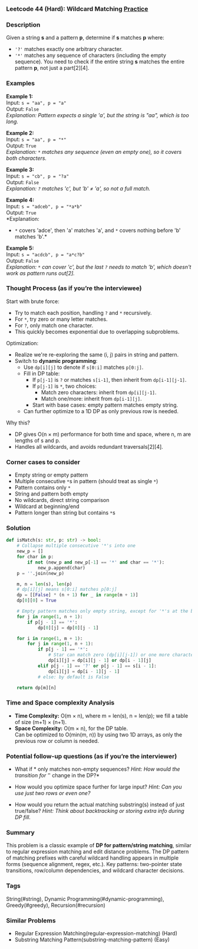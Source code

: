 ### Leetcode 44 (Hard): Wildcard Matching [Practice](https://leetcode.com/problems/wildcard-matching)

### Description  
Given a string **s** and a pattern **p**, determine if **s** matches **p** where:
- `'?'` matches exactly one arbitrary character.
- `'*'` matches any sequence of characters (including the empty sequence).
You need to check if the entire string **s** matches the entire pattern **p**, not just a part[2][4].

### Examples  

**Example 1:**  
Input: `s = "aa", p = "a"`  
Output: `False`  
*Explanation: Pattern expects a single 'a', but the string is "aa", which is too long.*

**Example 2:**  
Input: `s = "aa", p = "*"`  
Output: `True`  
*Explanation: `*` matches any sequence (even an empty one), so it covers both characters.*

**Example 3:**  
Input: `s = "cb", p = "?a"`  
Output: `False`  
*Explanation: `?` matches 'c', but 'b' ≠ 'a', so not a full match.*

**Example 4:**  
Input: `s = "adceb", p = "*a*b"`  
Output: `True`  
*Explanation: 
- `*` covers 'adce', then 'a' matches 'a', and `*` covers nothing before 'b' matches 'b'.*

**Example 5:**  
Input: `s = "acdcb", p = "a*c?b"`  
Output: `False`  
*Explanation: `*` can cover 'c', but the last `?` needs to match 'b', which doesn't work as pattern runs out[2].*

### Thought Process (as if you’re the interviewee)  
Start with brute force:  
- Try to match each position, handling `?` and `*` recursively.
- For `*`, try zero or many letter matches.
- For `?`, only match one character.
- This quickly becomes exponential due to overlapping subproblems.

Optimization:  
- Realize we're re-exploring the same (i, j) pairs in string and pattern.
- Switch to **dynamic programming**:
  - Use `dp[i][j]` to denote if `s[0:i]` matches `p[0:j]`.
  - Fill in DP table:
    - If `p[j-1]` is `?` or matches `s[i-1]`, then inherit from `dp[i-1][j-1]`.
    - If `p[j-1]` is `*`, two choices:
      - Match zero characters: inherit from `dp[i][j-1]`.
      - Match one/more: inherit from `dp[i-1][j]`.
    - Start with base cases: empty pattern matches empty string.
  - Can further optimize to a 1D DP as only previous row is needed.

Why this?  
- DP gives O(n × m) performance for both time and space, where n, m are lengths of s and p.  
- Handles all wildcards, and avoids redundant traversals[2][4].

### Corner cases to consider  
- Empty string or empty pattern
- Multiple consecutive `*`s in pattern (should treat as single `*`)
- Pattern contains only `*`
- String and pattern both empty
- No wildcards, direct string comparison
- Wildcard at beginning/end
- Pattern longer than string but contains `*`s

### Solution

```python
def isMatch(s: str, p: str) -> bool:
    # Collapse multiple consecutive '*'s into one
    new_p = []
    for char in p:
        if not (new_p and new_p[-1] == '*' and char == '*'):
            new_p.append(char)
    p = ''.join(new_p)

    m, n = len(s), len(p)
    # dp[i][j] means s[0:i] matches p[0:j]
    dp = [[False] * (n + 1) for _ in range(m + 1)]
    dp[0][0] = True

    # Empty pattern matches only empty string, except for '*'s at the beginning
    for j in range(1, n + 1):
        if p[j - 1] == '*':
            dp[0][j] = dp[0][j - 1]

    for i in range(1, m + 1):
        for j in range(1, n + 1):
            if p[j - 1] == '*':
                # Star can match zero (dp[i][j-1]) or one more character (dp[i-1][j])
                dp[i][j] = dp[i][j - 1] or dp[i - 1][j]
            elif p[j - 1] == '?' or p[j - 1] == s[i - 1]:
                dp[i][j] = dp[i - 1][j - 1]
            # else: by default is False

    return dp[m][n]
```

### Time and Space complexity Analysis  

- **Time Complexity:** O(m × n), where m = len(s), n = len(p); we fill a table of size (m+1) × (n+1).
- **Space Complexity:** O(m × n), for the DP table.  
  Can be optimized to O(min(m, n)) by using two 1D arrays, as only the previous row or column is needed.

### Potential follow-up questions (as if you’re the interviewer)  

- What if * only matches non-empty sequences?
  *Hint: How would the transition for '*' change in the DP?*

- How would you optimize space further for large input?
  *Hint: Can you use just two rows or even one?*

- How would you return the actual matching substring(s) instead of just true/false?
  *Hint: Think about backtracking or storing extra info during DP fill.*

### Summary
This problem is a classic example of **DP for pattern/string matching**, similar to regular expression matching and edit distance problems. The DP pattern of matching prefixes with careful wildcard handling appears in multiple forms (sequence alignment, regex, etc.). Key patterns: two-pointer state transitions, row/column dependencies, and wildcard character decisions.

### Tags
String(#string), Dynamic Programming(#dynamic-programming), Greedy(#greedy), Recursion(#recursion)

### Similar Problems
- Regular Expression Matching(regular-expression-matching) (Hard)
- Substring Matching Pattern(substring-matching-pattern) (Easy)